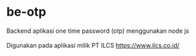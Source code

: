 # be-otp
Backend aplikasi one time password (otp) menggunakan node js
<br /><br />
Digunakan pada aplikasi milik PT ILCS https://www.ilcs.co.id/
